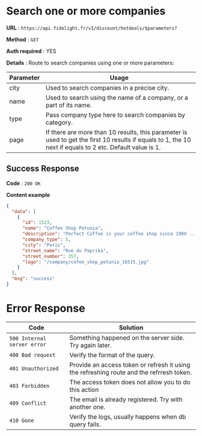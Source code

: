 # Search one or more companies

**URL** : `https://api.fidelight.fr/v1/discount/hotdeals/$parameters?`

**Method** : `GET`

**Auth required** : YES

**Details** : Route to search companies using one or more parameters:

Parameter | Usage
--- | ---
city | Used to search companies in a precise city.
name | Used to search using the name of a company, or a part of its name.
type | Pass company type here to search companies by category.
page | If there are more than 10 results, this parameter is used to get the first 10 results if equals to 1, the 10 next if equals to 2 etc. Default value is 1.

## Success Response

**Code** : `200 OK`

**Content example**

```json
{
  "data": [
    {
      "id": 1523,
      "name": "Coffee Shop Petunia",
      "description": "Perfect Coffee is your coffee shop since 1989 ...",
      "company_type": 5,
      "city": "Paris",
      "street_name": "Rue du Paprika",
      "street_number": 357,
      "logo": "/company/cofee_shop_petunia_16515.jpg"
    }
  ],
  "msg": "success"
}
```


# Error Response

Code | Solution
--- | ---
`500 Internal server error` | Something happened on the server side. Try again later.
`400 Bad request` | Verify the format of the query.
`401 Unauthorized` | Provide an access token or refresh it using the refreshing route and the refrresh token.
`403 Forbidden` | The access token does not allow you to do this action
`409 Conflict` | The email is already registered. Try with another one.
`410 Gone` | Verify the logs, usually happens when db query fails.
